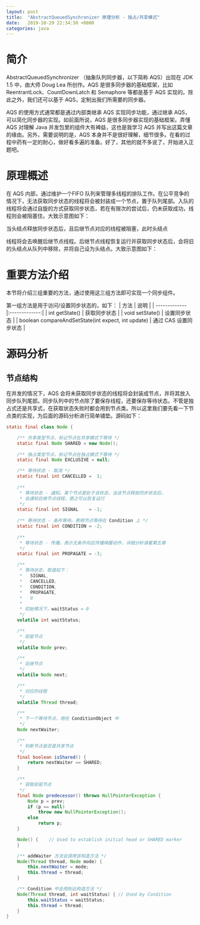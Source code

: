 ```yaml
---
layout: post
title:  "AbstractQueuedSynchronizer 原理分析 - 独占/共享模式"
date:   2019-10-29 22:34:50 +0800
categories: java
---
```

# 简介
AbstractQueuedSynchronizer （抽象队列同步器，以下简称 AQS）出现在 JDK 1.5 中，由大师 Doug Lea 所创作。AQS 是很多同步器的基础框架，比如 ReentrantLock、CountDownLatch 和 Semaphore 等都是基于 AQS 实现的。除此之外，我们还可以基于 AQS，定制出我们所需要的同步器。

AQS 的使用方式通常都是通过内部类继承 AQS 实现同步功能，通过继承 AQS，可以简化同步器的实现。如前面所说，AQS 是很多同步器实现的基础框架。弄懂 AQS 对理解 Java 并发包里的组件大有裨益，这也是我学习 AQS 并写出这篇文章的缘由。另外，需要说明的是，AQS 本身并不是很好理解，细节很多。在看的过程中药有一定的耐心，做好看多遍的准备。好了，其他的就不多说了，开始进入正题吧。

# 原理概述
在 AQS 内部，通过维护一个FIFO 队列来管理多线程的排队工作。在公平竞争的情况下，无法获取同步状态的线程将会被封装成一个节点，置于队列尾部。入队的线程将会通过自旋的方式获取同步状态，若在有限次的尝试后，仍未获取成功，线程则会被阻塞住。大致示意图如下：



当头结点释放同步状态后，且后继节点对应的线程被阻塞，此时头结点

线程将会去唤醒后继节点线程。后继节点线程恢复运行并获取同步状态后，会将旧的头结点从队列中移除，并将自己设为头结点。大致示意图如下：

# 重要方法介绍
本节将介绍三组重要的方法，通过使用这三组方法即可实现一个同步组件。

第一组方法是用于访问/设置同步状态的，如下：
| 方法        | 说明           | 
| ------------- |:-------------:|
| int getState()     | 获取同步状态 |
| void setState()     | 设置同步状态      |
| boolean compareAndSetState(int expect, int update) | 通过 CAS 设置同步状态      |

# 源码分析
## 节点结构
在并发的情况下，AQS 会将未获取同步状态的线程将会封装成节点，并将其放入同步队列尾部。同步队列中的节点除了要保存线程，还要保存等待状态。不管是独占式还是共享式，在获取状态失败时都会用到节点类。所以这里我们要先看一下节点类的实现，为后面的源码分析进行简单铺垫。源码如下：

```java
static final class Node {

    /** 共享类型节点，标记节点在共享模式下等待 */
    static final Node SHARED = new Node();
    
    /** 独占类型节点，标记节点在独占模式下等待 */
    static final Node EXCLUSIVE = null;

    /** 等待状态 - 取消 */
    static final int CANCELLED =  1;
    
    /** 
     * 等待状态 - 通知。某个节点是处于该状态，当该节点释放同步状态后，
     * 会通知后继节点线程，使之可以恢复运行 
     */
    static final int SIGNAL    = -1;
    
    /** 等待状态 - 条件等待。表明节点等待在 Condition 上 */
    static final int CONDITION = -2;
    
    /**
     * 等待状态 - 传播。表示无条件向后传播唤醒动作，详细分析请看第五章
     */
    static final int PROPAGATE = -3;

    /**
     * 等待状态，取值如下：
     *   SIGNAL,
     *   CANCELLED,
     *   CONDITION,
     *   PROPAGATE,
     *   0
     * 
     * 初始情况下，waitStatus = 0
     */
    volatile int waitStatus;

    /**
     * 前驱节点
     */
    volatile Node prev;

    /**
     * 后继节点
     */
    volatile Node next;

    /**
     * 对应的线程
     */
    volatile Thread thread;

    /**
     * 下一个等待节点，用在 ConditionObject 中
     */
    Node nextWaiter;

    /**
     * 判断节点是否是共享节点
     */
    final boolean isShared() {
        return nextWaiter == SHARED;
    }

    /**
     * 获取前驱节点
     */
    final Node predecessor() throws NullPointerException {
        Node p = prev;
        if (p == null)
            throw new NullPointerException();
        else
            return p;
    }

    Node() {    // Used to establish initial head or SHARED marker
    }

    /** addWaiter 方法会调用该构造方法 */
    Node(Thread thread, Node mode) {
        this.nextWaiter = mode;
        this.thread = thread;
    }

    /** Condition 中会用到此构造方法 */
    Node(Thread thread, int waitStatus) { // Used by Condition
        this.waitStatus = waitStatus;
        this.thread = thread;
    }
}
```
